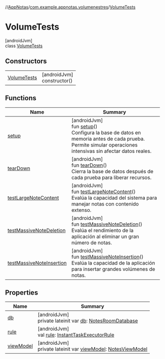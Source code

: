 //[AppNotas](../../../index.md)/[com.example.appnotas.volumenestres](../index.md)/[VolumeTests](index.md)

# VolumeTests

[androidJvm]\
class [VolumeTests](index.md)

## Constructors

| | |
|---|---|
| [VolumeTests](-volume-tests.md) | [androidJvm]<br>constructor() |

## Functions

| Name | Summary |
|---|---|
| [setup](setup.md) | [androidJvm]<br>fun [setup](setup.md)()<br>Configura la base de datos en memoria antes de cada prueba. Permite simular operaciones intensivas sin afectar datos reales. |
| [tearDown](tear-down.md) | [androidJvm]<br>fun [tearDown](tear-down.md)()<br>Cierra la base de datos después de cada prueba para liberar recursos. |
| [testLargeNoteContent](test-large-note-content.md) | [androidJvm]<br>fun [testLargeNoteContent](test-large-note-content.md)()<br>Evalúa la capacidad del sistema para manejar notas con contenido extenso. |
| [testMassiveNoteDeletion](test-massive-note-deletion.md) | [androidJvm]<br>fun [testMassiveNoteDeletion](test-massive-note-deletion.md)()<br>Evalúa el rendimiento de la aplicación al eliminar un gran número de notas. |
| [testMassiveNoteInsertion](test-massive-note-insertion.md) | [androidJvm]<br>fun [testMassiveNoteInsertion](test-massive-note-insertion.md)()<br>Evalúa la capacidad de la aplicación para insertar grandes volúmenes de notas. |

## Properties

| Name | Summary |
|---|---|
| [db](db.md) | [androidJvm]<br>private lateinit var [db](db.md): [NotesRoomDatabase](../../com.example.appnotas.database/-notes-room-database/index.md) |
| [rule](rule.md) | [androidJvm]<br>val [rule](rule.md): [InstantTaskExecutorRule](https://developer.android.com/reference/kotlin/androidx/arch/core/executor/testing/InstantTaskExecutorRule.html) |
| [viewModel](view-model.md) | [androidJvm]<br>private lateinit var [viewModel](view-model.md): [NotesViewModel](../../com.example.appnotas.database/-notes-view-model/index.md) |
